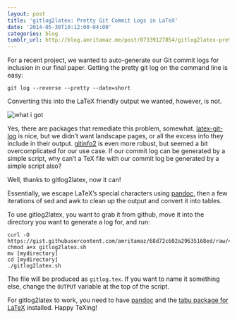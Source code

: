 ```yaml
---
layout: post
title: 'gitlog2latex: Pretty Git Commit Logs in LaTeX'
date: '2014-05-30T19:12:00-04:00'
categories: blog
tumblr_url: http://blog.amritamaz.me/post/87339127854/gitlog2latex-pretty-git-commit-logs-in-latex
---
```

For a recent project, we wanted to auto-generate our Git commit logs for inclusion in our final paper. Getting the pretty git log on the command line is easy:

	git log --reverse --pretty --date=short

Converting this into the LaTeX friendly output we wanted, however, is not.

![what i got](http://media.tumblr.com/f78de61b01a18f32ecb224220cf2434e/tumblr_inline_n6eu9t58XT1rq4356.png)

Yes, there are packages that remediate this problem, somewhat. [latex-git-log](http://www.ctan.org/pkg/latex-git-log) is nice, but we didn’t want landscape pages, or all the excess info they include in their output. [gitinfo2](http://www.ctan.org/tex-archive/macros/latex/contrib/gitinfo2) is even more robust, but seemed a bit overcomplicated for our use case. If our commit log can be generated by a simple script, why can’t a TeX file with our commit log be generated by a simple script also?

Well, thanks to gitlog2latex, now it can!

<script src="https://gist.github.com/amritamaz/68d72c602a29635168ed.js"></script>

Essentially, we escape LaTeX’s special characters using [pandoc](http://johnmacfarlane.net/pandoc/), then a few iterations of sed and awk to clean up the output and convert it into tables.

To use gitlog2latex, you want to grab it from github, move it into the directory you want to generate a log for, and run:

	curl -O https://gist.githubusercontent.com/amritamaz/68d72c602a29635168ed/raw/4a2f064142b08f3c021e9a7562ec9116c0490cbf/gitlog2latex.sh
	chmod a+x gitlog2latex.sh
	mv [mydirectory]
	cd [mydirectory]
	./gitlog2latex.sh 

The file will be produced as `gitlog.tex`. If you want to name it something else, change the `OUTPUT` variable at the top of the script.

For gitlog2latex to work, you need to have [pandoc](http://johnmacfarlane.net/pandoc/) and the [tabu package for LaTeX](http://www.ctan.org/pkg/tabu) installed. Happy TeXing!
